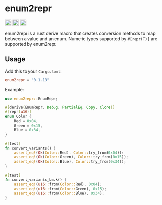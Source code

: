 # enum2repr

[<img alt="github" src="https://img.shields.io/badge/github-matthewjberger/enum2repr-8da0cb?style=for-the-badge&labelColor=555555&logo=github" height="20">](https://github.com/matthewjberger/enum2repr)
[<img alt="crates.io" src="https://img.shields.io/crates/v/enum2repr.svg?style=for-the-badge&color=fc8d62&logo=rust" height="20">](https://crates.io/crates/enum2repr)
[<img alt="docs.rs" src="https://img.shields.io/badge/docs.rs-enum2repr-66c2a5?style=for-the-badge&labelColor=555555&logo=docs.rs" height="20">](https://docs.rs/enum2repr)

enum2repr is a rust derive macro that creates conversion methods to map between a value and an enum. 
Numeric types supported by `#[repr(T)]` are supported by enum2repr.

## Usage

Add this to your `Cargo.toml`:

```toml
enum2repr = "0.1.13"
```

Example:

```rust
use enum2repr::EnumRepr;

#[derive(EnumRepr, Debug, PartialEq, Copy, Clone)]
#[repr(u16)]
enum Color {
    Red = 0x04,
    Green = 0x15,
    Blue = 0x34,
}

#[test]
fn convert_variants() {
    assert_eq!(Ok(Color::Red), Color::try_from(0x04));
    assert_eq!(Ok(Color::Green), Color::try_from(0x15));
    assert_eq!(Ok(Color::Blue), Color::try_from(0x34));
}

#[test]
fn convert_variants_back() {
    assert_eq!(u16::from(Color::Red), 0x04);
    assert_eq!(u16::from(Color::Green), 0x15);
    assert_eq!(u16::from(Color::Blue), 0x34);
}
```

